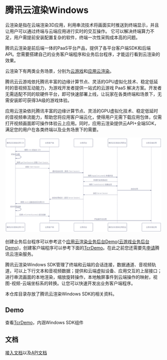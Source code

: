 # 腾讯云渲染Windows
云渲染是指在云端渲染3D应用，利用串流技术将画面实时推送到终端显示，并且让用户可以通过终端与云端应用进行实时的交互操作。
它可以解决终端算力不足，用户需提前安装配置复杂的软件，终端一次性采购成本高的问题。

腾讯云渲染是前后端一体的PaaS平台产品，提供了各平台客户端SDK和后端API。您需要搭建自己的业务客户端程序和业务后台程序，才能运行看到云渲染的效果。

云渲染下有两类业务场景，分别为[云游戏](https://cloud.tencent.com/document/product/1162)和[应用云渲染](https://cloud.tencent.com/document/product/1547)。

腾讯云云游戏依托腾讯丰富的边缘计算节点、灵活的GPU虚拟化技术、稳定低延时的音视频互动能力，为游戏开发者提供一站式的云游戏 PaaS 解决方案。开发者无需适配不同的软硬件平台，即可快速部署上线，让玩家在各类终端和场景下，无需安装即可获得3A级的游戏体验。

应用云渲染依托腾讯丰富的边缘计算节点、灵活的GPU虚拟化技术、稳定低延时的音视频串流能力，帮助您将应用客户端云化，使得用户无需下载应用包体，仅需打开视频画面即可操作体验云上应用。同时，应用云渲染提供云API+全端SDK，满足您的用户在各类终端以及业务场景下的需要。
<br><br>
<img src="docs/images/云渲染前后端交互逻辑_CN.png" width="700px">
<br><br>
创建业务后台程序可以参考这个[应用云渲染业务后台Demo](https://github.com/tencentyun/car-server-demo)([云游戏业务后台Demo](https://github.com/tencentyun/gs-server-demo))，创建客户端程序可以参考下面的[TcrDemo](https://github.com/tencentyun/cloudgame-windows-sdk/tree/main/TcrDemo)。在此之前您还需要先[申请](https://cloud.tencent.com/document/product/1162/46135)腾讯云渲染服务。

腾讯云渲染Windows SDK管理了终端和云端的会话连接，数据通道、音视频轨道，可以上下行文本和音视频数据；提供和云端虚拟设备、应用交互的上层接口；进行串流画面的本地渲染，缩放旋转操作，本地触屏事件到云端操作的映射，视图-视频-云端坐标系的转换。让您可以快速开发出业务客户端程序。

本仓库目录存放了腾讯云渲染Windows SDK的相关资料。

## Demo
查看[TcrDemo](https://github.com/tencentyun/cloudgame-windows-sdk/tree/main/TcrDemo)，内涵Windows SDK组件

## 文档
[接入文档](https://github.com/tencentyun/cloudgame-windows-sdk/blob/main/docs/SDK%E9%9B%86%E6%88%90%E6%8C%87%E5%8D%97.md)以及[API文档](https://tencentyun.github.io/cloudgame-windows-sdk/tcrsdk/index.html)
